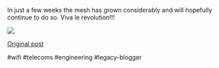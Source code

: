 <!--
date: '2005-08-30'
published: true
slug: 2005-08-its-alive
time_to_read: 5
title: Its ALIVE!!!!
-->

In just a few weeks the mesh has grown considerably and will hopefully continue to do so. Viva le revolution!!!  
  
[![](http://photos1.blogger.com/blogger/521/328/400/wild_west_mesh.jpg)](http://photos1.blogger.com/blogger/521/328/1600/wild_west_mesh1.jpg)

[Original post](https://ysfk.blogspot.com/2005/08/its-alive.html)

#wifi #telecoms #engineering #legacy-blogger 